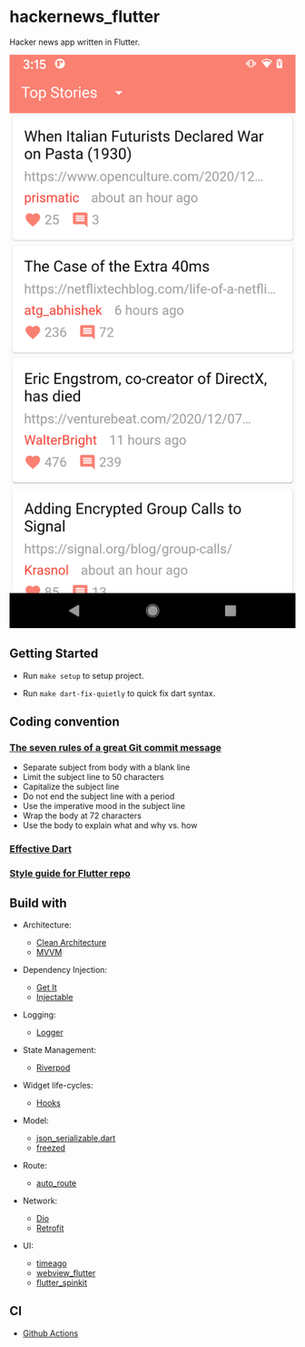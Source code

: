 # hackernews_flutter

Hacker news app written in Flutter.

![screenshot](screenshots/screenshots.png)

## Getting Started

- Run `make setup` to setup project.

- Run `make dart-fix-quietly` to quick fix dart syntax.

## Coding convention

### [The seven rules of a great Git commit message](https://chris.beams.io/posts/git-commit)

- Separate subject from body with a blank line
- Limit the subject line to 50 characters
- Capitalize the subject line
- Do not end the subject line with a period
- Use the imperative mood in the subject line
- Wrap the body at 72 characters
- Use the body to explain what and why vs. how

### [Effective Dart](https://dart.dev/guides/language/effective-dart)

### [Style guide for Flutter repo](https://github.com/flutter/flutter/wiki/Style-guide-for-Flutter-repo)

## Build with

- Architecture:

  - [Clean Architecture](https://blog.cleancoder.com/uncle-bob/2012/08/13/the-clean-architecture.html)
  - [MVVM](https://en.wikipedia.org/wiki/Model-view-viewmodel)

- Dependency Injection:
  - [Get It](https://github.com/fluttercommunity/get_it)
  - [Injectable](https://pub.dev/packages/injectable)
- Logging:
  - [Logger](https://github.com/leisim/logger)
- State Management:
  - [Riverpod](https://riverpod.dev)
- Widget life-cycles:
  - [Hooks](https://github.com/rrousselGit/flutter_hooks)
- Model:
  - [json_serializable.dart](https://github.com/google/json_serializable.dart)
  - [freezed](https://github.com/rrousselGit/freezed)
- Route:
  - [auto_route](https://github.com/Milad-Akarie/auto_route_library)
- Network:
  - [Dio](https://github.com/flutterchina/dio)
  - [Retrofit](https://github.com/trevorwang/retrofit.dart)
- UI:
  - [timeago](https://pub.dev/packages/timeago)
  - [webview_flutter](https://pub.dev/packages/webview_flutter)
  - [flutter_spinkit](https://pub.dev/packages/flutter_spinkit)

## CI

- [Github Actions](.github/workflows/flutter.yml)
